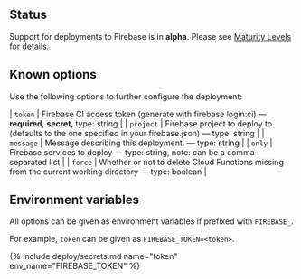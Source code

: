 ## Status

Support for deployments to Firebase is in **alpha**. Please see [Maturity Levels](/user/deployment-v2#maturity-levels) for details.
## Known options

Use the following options to further configure the deployment:

| `token` | Firebase CI access token (generate with firebase login:ci) &mdash; **required**, **secret**, type: string |
| `project` | Firebase project to deploy to (defaults to the one specified in your firebase.json) &mdash; type: string |
| `message` | Message describing this deployment. &mdash; type: string |
| `only` | Firebase services to deploy &mdash; type: string, note: can be a comma-separated list |
| `force` | Whether or not to delete Cloud Functions missing from the current working directory &mdash; type: boolean |

## Environment variables

All options can be given as environment variables if prefixed with `FIREBASE_`.

For example, `token` can be given as `FIREBASE_TOKEN=<token>`.

{% include deploy/secrets.md name="token" env_name="FIREBASE_TOKEN" %}